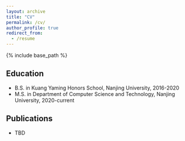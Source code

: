 ```yaml
---
layout: archive
title: "CV"
permalink: /cv/
author_profile: true
redirect_from:
  - /resume
---
```


{% include base_path %}

Education
-----
* B.S. in Kuang Yaming Honors School, Nanjing University, 2016-2020
* M.S. in Department of Computer Science and Technology, Nanjing University, 2020-current

Publications
-----
* TBD
